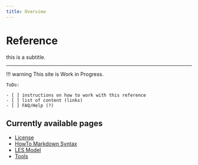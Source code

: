 ```yaml
---
title: Overview
---
```

# Reference

this is a subtitle.

---

!!! warning
    This site is  Work in Progress.

    ToDo:

    - [ ] instructions on how to work with this reference
    - [ ] list of content (links)
    - [ ] FAQ/Help (?)

## Currently available pages

- [License](License.md)
- [HowTo Markdown Syntax](HowTo_Markdown_Syntax/index.md)
- [LES Model](LES_Model/index.md)
- [Tools](Tools/index.md)
